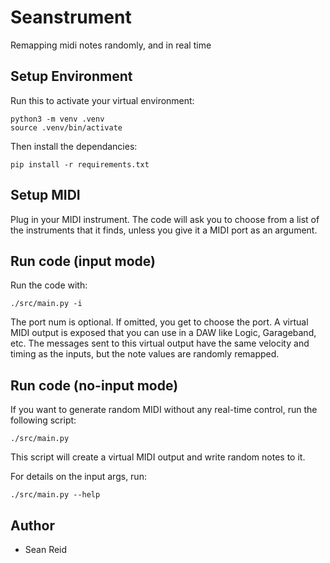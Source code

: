 # Seanstrument
Remapping midi notes randomly, and in real time

## Setup Environment
Run this to activate your virtual environment:
```
python3 -m venv .venv
source .venv/bin/activate
```

Then install the dependancies:
```
pip install -r requirements.txt
```

## Setup MIDI
Plug in your MIDI instrument. The code will ask you to choose from a list of the instruments that it finds, unless you give it a MIDI port as an argument.

## Run code (input mode)
Run the code with:
```
./src/main.py -i
```

The port num is optional. If omitted, you get to choose the port. A virtual MIDI output is exposed that you can use in a DAW like Logic, Garageband, etc. The messages sent to this virtual output have the same velocity and timing as the inputs, but the note values are randomly remapped.

## Run code (no-input mode)
If you want to generate random MIDI without any real-time control, run the following script:
```
./src/main.py
```

This script will create a virtual MIDI output and write random notes to it.

For details on the input args, run:
```
./src/main.py --help
```

## Author
* Sean Reid
